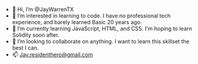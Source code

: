 - 👋 Hi, I’m @JayWarrenTX
- 👀 I’m interested in learning to code. I have no professional tech experience, and barely learned Basic 20 years ago.
- 🌱 I’m currently learning JavaScript, HTML, and CSS. I'm hoping to learn Solidity soon after.
- 💞️ I’m looking to collaborate on anything. I want to learn this skillset the best I can.
- 📫 Jay.residenthero@gmail.com

<!---
JayWarrenTX/JayWarrenTX is a ✨ special ✨ repository because its `README.md` (this file) appears on your GitHub profile.
You can click the Preview link to take a look at your changes.
--->
